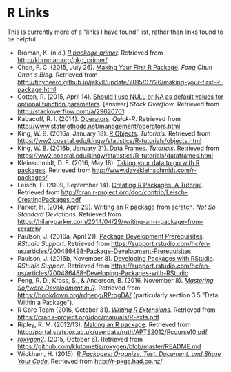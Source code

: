 # R Links

This is currently more of a “links I have found” list, 
rather than links found to be helpful.

* Broman, K. (n.d.) _[R package primer](http://kbroman.org/pkg_primer/)._ Retrieved from http://kbroman.org/pkg_primer/
* Chan, F. C. (2015, July 26). [Making Your First R Package](http://tinyheero.github.io/jekyll/update/2015/07/26/making-your-first-R-package.html). _Fong Chun Chan's Blog._ Retrieved from http://tinyheero.github.io/jekyll/update/2015/07/26/making-your-first-R-package.html
* Cotton, R. (2015, April 14). [Should I use NULL or NA as default values for optional function parameters](http://stackoverflow.com/a/29620701). [answer] _Stack Overflow_. Retrieved from http://stackoverflow.com/a/29620701
* Kabacoff, R. I. (2014). [Operators](http://www.statmethods.net/management/operators.html). _Quick-R_. Retrieved from http://www.statmethods.net/management/operators.html
* King, W. B. (2016a, January 18). [R Objects](https://ww2.coastal.edu/kingw/statistics/R-tutorials/objects.html). _Tutorials_. Retrieved from https://ww2.coastal.edu/kingw/statistics/R-tutorials/objects.html
* King, W. B. (2016b, January 21). [Data Frames](https://ww2.coastal.edu/kingw/statistics/R-tutorials/dataframes.html). _Tutorials_. Retrieved from https://ww2.coastal.edu/kingw/statistics/R-tutorials/dataframes.html
* Kleinschmidt, D. F. (2016, May 18). [Taking your data to go with R packages](http://www.davekleinschmidt.com/r-packages/). Retrieved from http://www.davekleinschmidt.com/r-packages/
* Leisch, F. (2009, September 14). [Creating R Packages: A Tutorial](http://cran.r-project.org/doc/contrib/Leisch-CreatingPackages.pdf). Retrieved from http://cran.r-project.org/doc/contrib/Leisch-CreatingPackages.pdf
* Parker, H. (2014, April 29). [Writing an R package from scratch](https://hilaryparker.com/2014/04/29/writing-an-r-package-from-scratch/). _Not So Standard Deviations._ Retrieved from https://hilaryparker.com/2014/04/29/writing-an-r-package-from-scratch/
* Paulson, J. (2016a, April 21). [Package Development Prerequisites](https://support.rstudio.com/hc/en-us/articles/200486498-Package-Development-Prerequisites). _RStudio Support._ Retrieved from https://support.rstudio.com/hc/en-us/articles/200486498-Package-Development-Prerequisites
* Paulson, J. (2016b, November 8). [Developing Packages with RStudio](https://support.rstudio.com/hc/en-us/articles/200486488-Developing-Packages-with-RStudio). _RStudio Support._ Retrieved from https://support.rstudio.com/hc/en-us/articles/200486488-Developing-Packages-with-RStudio
* Peng, R. D., Kross, S., & Anderson, B. (2016, November 8). _[Mastering Software Development in R](https://bookdown.org/rdpeng/RProgDA/)._ Retrieved from https://bookdown.org/rdpeng/RProgDA/ (particularly section 3.5 "Data Within a Package").
* R Core Team (2016, October 31). _[Writing R Extensions](https://cran.r-project.org/doc/manuals/R-exts.pdf)._ Retrieved from https://cran.r-project.org/doc/manuals/R-exts.pdf
* Ripley, R. M. (2012/13). [Making an R package](http://portal.stats.ox.ac.uk/userdata/ruth/APTS2012/Rcourse10.pdf).  Retrieved from http://portal.stats.ox.ac.uk/userdata/ruth/APTS2012/Rcourse10.pdf
* _[roxygen2](https://github.com/klutometis/roxygen/blob/master/README.md)._ (2015, October 6). Retrieved from https://github.com/klutometis/roxygen/blob/master/README.md
* Wickham, H. (2015). _[R Packages: Organize, Test, Document, and Share Your Code](http://r-pkgs.had.co.nz/)._ Retrieved from http://r-pkgs.had.co.nz/
